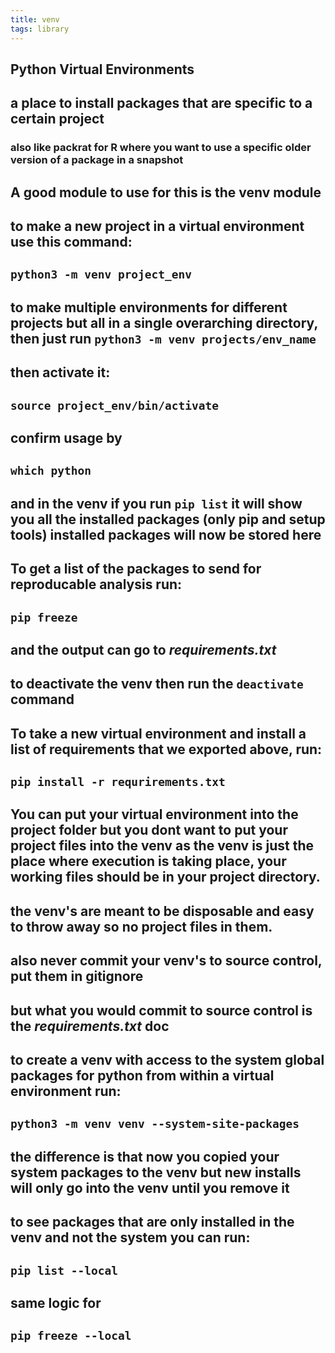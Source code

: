```yaml
---
title: venv
tags: library
---
```


## **Python Virtual Environments**
## a place to install packages that are specific to a certain project
### also like packrat for R where you want to use a specific older version of a package in a snapshot
## A good module to use for this is the venv module
## to make a new project in a virtual environment use this command:
## `python3 -m venv project_env`
## to make multiple environments for different projects but all in a single overarching directory, then just run `python3 -m venv projects/env_name`
## then activate it:
## `source project_env/bin/activate`
## confirm usage by
## `which python`
## and in the venv if you run `pip list` it will show you all the installed packages (only pip and setup tools) installed packages will now be stored here
## To get a list of the packages to send for reproducable analysis run:
## `pip freeze`
## and the output can go to _requirements.txt_
## to deactivate the venv then run the `deactivate` command
## To take a new virtual environment and install a list of requirements that we exported above, run:
## `pip install -r requrirements.txt`
## You can put your virtual environment into the project folder but you dont want to put your project files into the venv as the venv is just the place where execution is taking place, your working files should be in your project directory.
## the venv's are meant to be disposable and easy to throw away so no project files in them.
## also never commit your venv's to source control, put them in gitignore
## but what you would commit to source control is the _requirements.txt_ doc
## to create a venv with access to the system global packages for python from within a virtual environment run:
## `python3 -m venv venv --system-site-packages`
## the difference is that now you copied your system packages to the venv but new installs will only go into the venv until you remove it
## to see packages that are only installed in the venv and not the system you can run:
## `pip list --local`
## same logic for
## `pip freeze --local`
